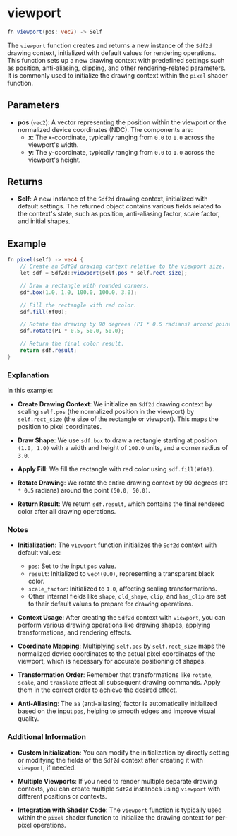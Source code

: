 # viewport

```glsl
fn viewport(pos: vec2) -> Self
```

The `viewport` function creates and returns a new instance of the `Sdf2d` drawing context, initialized with default values for rendering operations. This function sets up a new drawing context with predefined settings such as position, anti-aliasing, clipping, and other rendering-related parameters. It is commonly used to initialize the drawing context within the `pixel` shader function.

## Parameters

- **pos** (`vec2`): A vector representing the position within the viewport or the normalized device coordinates (NDC). The components are:
  - **x**: The x-coordinate, typically ranging from `0.0` to `1.0` across the viewport's width.
  - **y**: The y-coordinate, typically ranging from `0.0` to `1.0` across the viewport's height.

## Returns

- **Self**: A new instance of the `Sdf2d` drawing context, initialized with default settings. The returned object contains various fields related to the context's state, such as position, anti-aliasing factor, scale factor, and initial shapes.

## Example

```glsl
fn pixel(self) -> vec4 {
    // Create an Sdf2d drawing context relative to the viewport size.
    let sdf = Sdf2d::viewport(self.pos * self.rect_size);

    // Draw a rectangle with rounded corners.
    sdf.box(1.0, 1.0, 100.0, 100.0, 3.0);

    // Fill the rectangle with red color.
    sdf.fill(#f00);

    // Rotate the drawing by 90 degrees (PI * 0.5 radians) around point (50.0, 50.0).
    sdf.rotate(PI * 0.5, 50.0, 50.0);

    // Return the final color result.
    return sdf.result;
}
```

### Explanation

In this example:

- **Create Drawing Context**: We initialize an `Sdf2d` drawing context by scaling `self.pos` (the normalized position in the viewport) by `self.rect_size` (the size of the rectangle or viewport). This maps the position to pixel coordinates.

- **Draw Shape**: We use `sdf.box` to draw a rectangle starting at position `(1.0, 1.0)` with a width and height of `100.0` units, and a corner radius of `3.0`.

- **Apply Fill**: We fill the rectangle with red color using `sdf.fill(#f00)`.

- **Rotate Drawing**: We rotate the entire drawing context by 90 degrees (`PI * 0.5` radians) around the point `(50.0, 50.0)`.

- **Return Result**: We return `sdf.result`, which contains the final rendered color after all drawing operations.

### Notes

- **Initialization**: The `viewport` function initializes the `Sdf2d` context with default values:
  - `pos`: Set to the input `pos` value.
  - `result`: Initialized to `vec4(0.0)`, representing a transparent black color.
  - `scale_factor`: Initialized to `1.0`, affecting scaling transformations.
  - Other internal fields like `shape`, `old_shape`, `clip`, and `has_clip` are set to their default values to prepare for drawing operations.

- **Context Usage**: After creating the `Sdf2d` context with `viewport`, you can perform various drawing operations like drawing shapes, applying transformations, and rendering effects.

- **Coordinate Mapping**: Multiplying `self.pos` by `self.rect_size` maps the normalized device coordinates to the actual pixel coordinates of the viewport, which is necessary for accurate positioning of shapes.

- **Transformation Order**: Remember that transformations like `rotate`, `scale`, and `translate` affect all subsequent drawing commands. Apply them in the correct order to achieve the desired effect.

- **Anti-Aliasing**: The `aa` (anti-aliasing) factor is automatically initialized based on the input `pos`, helping to smooth edges and improve visual quality.

### Additional Information

- **Custom Initialization**: You can modify the initialization by directly setting or modifying the fields of the `Sdf2d` context after creating it with `viewport`, if needed.

- **Multiple Viewports**: If you need to render multiple separate drawing contexts, you can create multiple `Sdf2d` instances using `viewport` with different positions or contexts.

- **Integration with Shader Code**: The `viewport` function is typically used within the `pixel` shader function to initialize the drawing context for per-pixel operations.